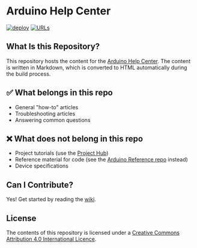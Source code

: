 Arduino Help Center
===================

[![deploy](https://github.com/arduino/help-center-content/actions/workflows/deploy-prod.yml/badge.svg)](https://github.com/arduino/help-center-content/actions/workflows/deploy-prod.yml)
[![URLs](https://github.com/arduino/help-center-content/actions/workflows/check-urls.yml/badge.svg?branch=main)](https://github.com/arduino/help-center-content/actions/workflows/check-urls.yml)

## What Is this Repository?

This repository hosts the content for the [Arduino Help Center](https://support.arduino.cc/). The content is written in Markdown, which is converted to HTML automatically during the build process.

## ✅ What belongs in this repo

- General "how-to" articles
- Troubleshooting articles
- Answering common questions

## ❌ What does not belong in this repo

- Project tutorials (use the [Project Hub](https://create.arduino.cc/projecthub))
- Reference material for code (see the [Arduino Reference repo](https://github.com/arduino/reference-en) instead)
- Device specifications

## Can I Contribute?

Yes! Get started by reading the [wiki](https://github.com/arduino/help-center-content/wiki).

## License

The contents of this repository is licensed under a [Creative Commons Attribution 4.0 International Licence](http://creativecommons.org/licenses/by-sa/4.0/).
